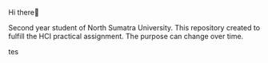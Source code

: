 Hi there👋

Second year student of North Sumatra University. This repository created to fulfill the HCI practical assignment. The purpose can change over time.



tes
